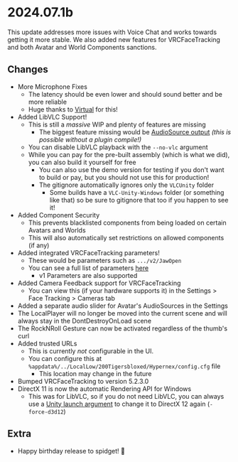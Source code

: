 # 2024.07.1b

This update addresses more issues with Voice Chat and works towards getting it more stable. We also added new features for VRCFaceTracking and both Avatar and World Components sanctions.

## Changes

+ More Microphone Fixes
  + The latency should be even lower and should sound better and be more reliable
  + Huge thanks to [Virtual](https://github.com/VirtualBrightPlayz) for this!
+ Added LibVLC Support!
  + This is still a *massive* WIP and plenty of features are missing
    + The biggest feature missing would be [AudioSource output](https://code.videolan.org/videolan/vlc-unity/-/issues/141) *(this is possible without a plugin compile!)*
  + You can disable LibVLC playback with the `--no-vlc` argument
  + While you can pay for the pre-built assembly (which is what we did), you can also build it yourself for free
    + You can also use the demo version for testing if you don't want to build or pay, but you should not use this for production!
    + The gitignore automatically ignores only the `VLCUnity` folder
      + Some builds have a `VLC-Unity-Windows` folder (or something like that) so be sure to gitignore that too if you happen to see it!
+ Added Component Security
  + This prevents blacklisted components from being loaded on certain Avatars and Worlds
  + This will also automatically set restrictions on allowed components (if any)
+ Added integrated VRCFaceTracking parameters!
  + These would be parameters such as `.../v2/JawOpen`
  + You can see a full list of parameters [here](https://docs.vrcft.io/docs/tutorial-avatars/tutorial-avatars-extras/parameters)
    + v1 Parameters are also supported
+ Added Camera Feedback support for VRCFaceTracking
  + You can view this (if your hardware supports it) in the Settings > Face Tracking > Cameras tab
+ Added a separate audio slider for Avatar's AudioSources in the Settings
+ The LocalPlayer will no longer be moved into the current scene and will always stay in the DontDestroyOnLoad scene
+ The RockNRoll Gesture can now be activated regardless of the thumb's curl
+ Added trusted URLs
  + This is currently *not* configurable in the UI.
  + You can configure this at `%appdata%/../LocalLow/200Tigersbloxed/Hypernex/config.cfg` file
    + This location may change in the future
+ Bumped VRCFaceTracking to version 5.2.3.0
+ DirectX 11 is now the automatic Rendering API for Windows
  + This was for LibVLC, so if you do not need LibVLC, you can always use a [Unity launch argument](https://docs.unity3d.com/Manual/PlayerCommandLineArguments.html) to change it to DirectX 12 again (`-force-d3d12`)

## Extra

+ Happy birthday release to spidget! 🎂